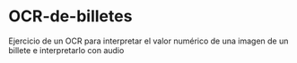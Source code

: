 # OCR-de-billetes
Ejercicio de un OCR para interpretar el valor numérico de una imagen de un billete e interpretarlo con audio
